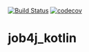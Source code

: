 [![Build Status](https://travis-ci.com/Sir-Hedgehog/job4j_kotlin.svg?branch=main)](https://travis-ci.com/Sir-Hedgehog/job4j_kotlin)
[![codecov](https://codecov.io/gh/Sir-Hedgehog/job4j_kotlin/branch/main/graph/badge.svg)](https://codecov.io/gh/Sir-Hedgehog/job4j_kotlin)
# job4j_kotlin
